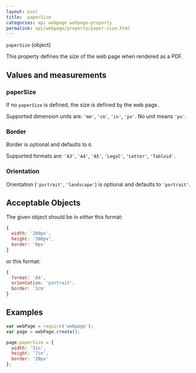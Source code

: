 ```yaml
---
layout: post
title:  paperSize
categories: api webpage webpage-property
permalink: api/webpage/property/paper-size.html
---
```


`paperSize` {object}

This property defines the size of the web page when rendered as a PDF.

## Values and measurements

### paperSize

If no `paperSize` is defined, the size is defined by the web page.

Supported dimension units are: `'mm'`, `'cm'`, `'in'`, `'px'`. No unit means `'px'`.

### Border

Border is optional and defaults to `0`.

Supported formats are: `'A3'`, `'A4'`, `'A5'`, `'Legal'`, `'Letter'`, `'Tabloid'`.

### Orientation

Orientation (`'portrait'`, `'landscape'`) is optional and defaults to `'portrait'`.

## Acceptable Objects

The given object should be in _either_ this format:

```javascript
{
  width: '200px',
  height: '300px',
  border: '0px'
}
```

or this format:

```javascript
{
  format: 'A4',
  orientation: 'portrait',
  border: '1cm'
}
```

## Examples

```javascript
var webPage = require('webpage');
var page = webPage.create();

page.paperSize = {
  width: '5in',
  height: '7in',
  border: '20px'
};
```








